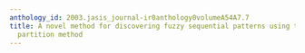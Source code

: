 ```yaml
---
anthology_id: 2003.jasis_journal-ir0anthology0volumeA54A7.7
title: A novel method for discovering fuzzy sequential patterns using the simple fuzzy
  partition method
---
```


